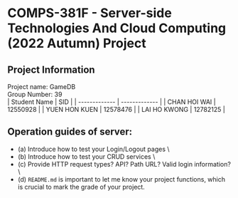 # COMPS-381F - Server-side Technologies And Cloud Computing (2022 Autumn) Project

## Project Information
Project name: GameDB \
Group Number: 39 \
| Student Name | SID |
| ------------- | ------------- |
| CHAN HOI WAI  | 12550928 |
| YUEN HON KUEN | 12578476 |
| LAI HO KWONG  | 12782125 |

## Operation guides of server:
* (a) Introduce how to test your Login/Logout pages \
* (b) Introduce how to test your CRUD services \
* (c) Provide HTTP request types? API? Path URL? Valid login information? \
* (d) `README.md` is important to let me know your project functions, which is crucial to mark the grade of your project.